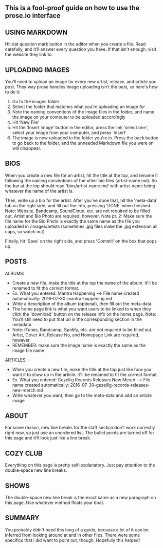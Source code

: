 This is a fool-proof guide on how to use the prose.io interface
----------------------------------------------------------------




USING MARKDOWN
---------------
Hit dat question mark button in the editor when you create a file. Read carefully, and it'll answer every question you have. If that isn't enough, visit the website they link to.




UPLOADING IMAGES
-----------------
You'll need to upload an image for every new artist, release, and article you post. They way prose handles image uploading isn't the best, so here's how to do it:
1.  Go to the images folder
2.  Select the folder that matches what you're uploading an image for
3.  Note the naming conventions of the image files in the folder, and name the image on your computer to be uploaded accordingly
4.  Hit 'New File'
5.  Hit the 'Insert Image' button in the editor, press the link 'select one', select your image from your computer, and press 'Insert'
6.  The image is now uploaded to the folder you're in. Press the back button to go back to the folder, and the unneeded Markdown file you were on will disappear.




BIOS
-----
When you create a new file for an artist, hit the title at the top, and rename it following the naming conventions of the other bio files (artist-name.md).
So the bar at the top should read 'bios/artist-name.md' with artist-name being whatever the name of the artist is.

Then, write up a bio for the artist. After you've done that, hit the 'meta-data' tab on the right side, and fill out the info, pressing 'DONE' when finished.
Note: Website, Bandcamp, SoundCloud, etc. are not required to be filled out. Artist and Bio Photo are required, however.
Note pt. 2: Make sure the file name for the Bio Photo is exactly the same name as the file you uploaded in /images/artists (sometimes .jpg files make the .jpg extension all caps, so watch out)

Finally, hit 'Save' on the right side, and press 'Commit' on the box that pops up.




POSTS
------
ALBUMS:
*   Create a new file, make the title at the top the name of the album. It'll be renamed to fit the correct format.
*   Ex. What you entered: Mantra Happening  -->  File name created automatically: 2016-07-30-mantra-happening.md
*   Write a description of the album (optional), then fill out the meta-data.
*   The home page link is what you want users to be linked to when they click the 'download' button on the release info on the home page. Note: You'll still need to put that url in the corresponding section in the metadata.
*	Note: iTunes, Bandcamp, Spotify, etc. are not required to be filled out. Artist, Cover Art, Release No, and Homepage Link are required, however.
*   REMEMBER: make sure the image name is exactly the same as the image file name


ARTICLES:
*   When you create a new file, make the title at the top just like how you want it to show up in the article. It'll be renamed to fit the correct format.
*   Ex. What you entered: Gezellig Records Releases New Merch  -->  File name created automatically: 2016-07-30-gezellig-records-releases-new-merch.md
*   Write whatever you want, then go to the meta-data and add an article image




ABOUT
------
For some reason, new line breaks for the staff section don't work correctly right now, so just use an unordered list.
The bullet points are turned off for this page and it'll look just like a line break.




COZY CLUB
----------
Everything on this page is pretty self-explanatory. Just pay attention to the double-space new line breaks.




SHOWS
------
The double-space new line break is the exact same as a new paragraph on this page. Use whatever method floats your boat.




SUMMARY
--------
You probably didn't need this long of a guide, because a lot of it can be inferred from looking around at and in other files.
There were some specifics that I did want to point out, though.
Hopefully this helped!
